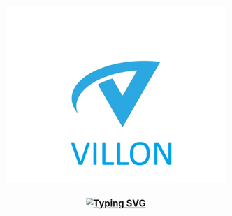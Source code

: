 <h1 align="center">
  <img src="https://github.com/EmpirePlayer/villon_rp/blob/main/VILLON_LOGO.png">
  <h2 align="center">
    <a href="                                https://git.io/typing-svg"><img src="https://readme-typing-svg.demolab.com?font=Fira+Code&pause=1000&width=435&lines=Villon+Role+Play" alt="Typing SVG" /></a>
  </h2>
</h1>


